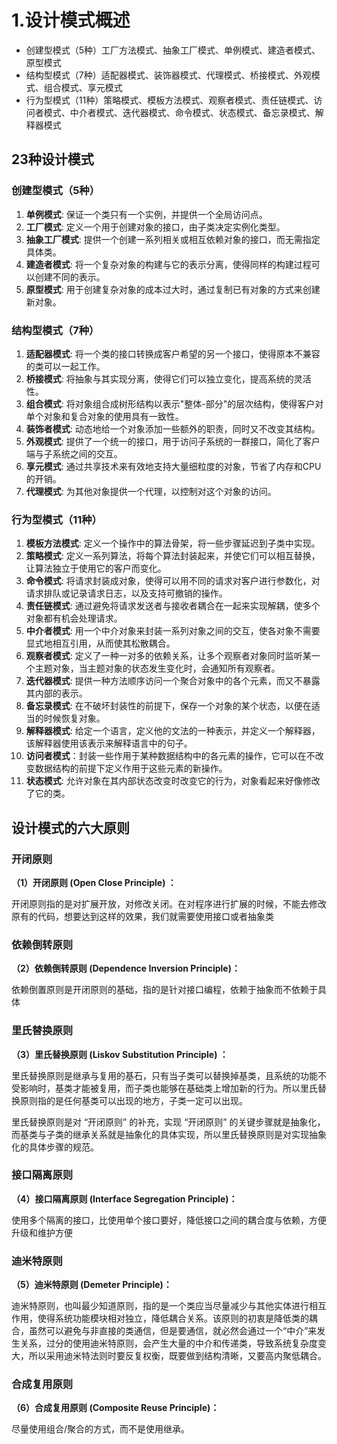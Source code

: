 # 1.设计模式概述

- 创建型模式（5种）工厂方法模式、抽象工厂模式、单例模式、建造者模式、原型模式
- 结构型模式（7种）适配器模式、装饰器模式、代理模式、桥接模式、外观模式、组合模式、享元模式
- 行为型模式（11种）策略模式、模板方法模式、观察者模式、责任链模式、访问者模式、中介者模式、迭代器模式、命令模式、状态模式、备忘录模式、解释器模式

## 23种设计模式

### 创建型模式（5种）

1. **单例模式**: 保证一个类只有一个实例，并提供一个全局访问点。
2. **工厂模式**: 定义一个用于创建对象的接口，由子类决定实例化类型。
3. **抽象工厂模式**: 提供一个创建一系列相关或相互依赖对象的接口，而无需指定具体类。
4. **建造者模式**: 将一个复杂对象的构建与它的表示分离，使得同样的构建过程可以创建不同的表示。
5. **原型模式**: 用于创建复杂对象的成本过大时，通过复制已有对象的方式来创建新对象。

### 结构型模式（7种）

1. **适配器模式**: 将一个类的接口转换成客户希望的另一个接口，使得原本不兼容的类可以一起工作。
2. **桥接模式**: 将抽象与其实现分离，使得它们可以独立变化，提高系统的灵活性。
3. **组合模式**: 将对象组合成树形结构以表示"整体-部分"的层次结构，使得客户对单个对象和复合对象的使用具有一致性。
4. **装饰者模式**: 动态地给一个对象添加一些额外的职责，同时又不改变其结构。
5. **外观模式**: 提供了一个统一的接口，用于访问子系统的一群接口，简化了客户端与子系统之间的交互。
6. **享元模式**: 通过共享技术来有效地支持大量细粒度的对象，节省了内存和CPU的开销。
7. **代理模式**: 为其他对象提供一个代理，以控制对这个对象的访问。

### 行为型模式（11种）

1. **模板方法模式**: 定义一个操作中的算法骨架，将一些步骤延迟到子类中实现。
2. **策略模式**: 定义一系列算法，将每个算法封装起来，并使它们可以相互替换，让算法独立于使用它的客户而变化。
3. **命令模式**: 将请求封装成对象，使得可以用不同的请求对客户进行参数化，对请求排队或记录请求日志，以及支持可撤销的操作。
4. **责任链模式**: 通过避免将请求发送者与接收者耦合在一起来实现解耦，使多个对象都有机会处理请求。
5. **中介者模式**: 用一个中介对象来封装一系列对象之间的交互，使各对象不需要显式地相互引用，从而使其松散耦合。
6. **观察者模式**: 定义了一种一对多的依赖关系，让多个观察者对象同时监听某一个主题对象，当主题对象的状态发生变化时，会通知所有观察者。
7. **迭代器模式**: 提供一种方法顺序访问一个聚合对象中的各个元素，而又不暴露其内部的表示。
8. **备忘录模式**: 在不破坏封装性的前提下，保存一个对象的某个状态，以便在适当的时候恢复对象。
9. **解释器模式**: 给定一个语言，定义他的文法的一种表示，并定义一个解释器，该解释器使用该表示来解释语言中的句子。
10. **访问者模式**：封装一些作用于某种数据结构中的各元素的操作，它可以在不改变数据结构的前提下定义作用于这些元素的新操作。
11. **状态模式**: 允许对象在其内部状态改变时改变它的行为，对象看起来好像修改了它的类。

## 设计模式的六大原则

### 开闭原则

**（1）开闭原则 (Open Close Principle) ：**

开闭原则指的是对扩展开放，对修改关闭。在对程序进行扩展的时候，不能去修改原有的代码，想要达到这样的效果，我们就需要使用接口或者抽象类

### 依赖倒转原则

**（2）依赖倒转原则 (Dependence Inversion Principle)：**

依赖倒置原则是开闭原则的基础，指的是针对接口编程，依赖于抽象而不依赖于具体

### 里氏替换原则

**（3）里氏替换原则 (Liskov Substitution Principle) ：**

里氏替换原则是继承与复用的基石，只有当子类可以替换掉基类，且系统的功能不受影响时，基类才能被复用，而子类也能够在基础类上增加新的行为。所以里氏替换原则指的是任何基类可以出现的地方，子类一定可以出现。

里氏替换原则是对 “开闭原则” 的补充，实现 “开闭原则” 的关键步骤就是抽象化，而基类与子类的继承关系就是抽象化的具体实现，所以里氏替换原则是对实现抽象化的具体步骤的规范。

### 接口隔离原则

**（4）接口隔离原则 (Interface Segregation Principle)：**

使用多个隔离的接口，比使用单个接口要好，降低接口之间的耦合度与依赖，方便升级和维护方便

### 迪米特原则

**（5）迪米特原则 (Demeter Principle)：**

迪米特原则，也叫最少知道原则，指的是一个类应当尽量减少与其他实体进行相互作用，使得系统功能模块相对独立，降低耦合关系。该原则的初衷是降低类的耦合，虽然可以避免与非直接的类通信，但是要通信，就必然会通过一个“中介”来发生关系，过分的使用迪米特原则，会产生大量的中介和传递类，导致系统复杂度变大，所以采用迪米特法则时要反复权衡，既要做到结构清晰，又要高内聚低耦合。

### 合成复用原则

**（6）合成复用原则 (Composite Reuse Principle)：**

尽量使用组合/聚合的方式，而不是使用继承。
